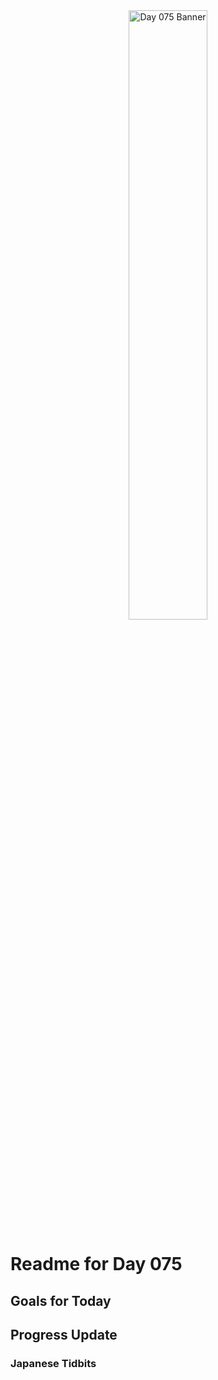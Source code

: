 <div align="center">
 <img src="../..Images/image_075.jpg" alt="Day 075 Banner" width="50%">
</div>

# Readme for Day 075

## Goals for Today

## Progress Update

### Japanese Tidbits

